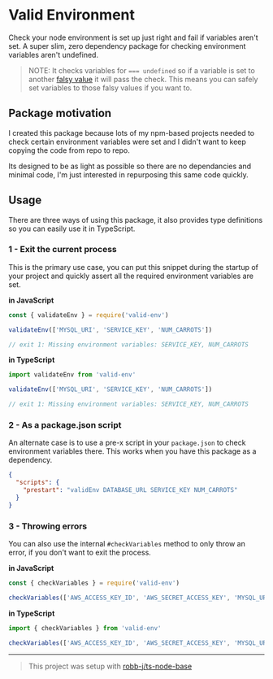 # Valid Environment

Check your node environment is set up just right and fail if variables aren't set.
A super slim, zero dependency package for checking environment variables aren't undefined.

> NOTE: It checks variables for `=== undefined` so if a variable is set to
> another [falsy value](https://developer.mozilla.org/en-US/docs/Glossary/Falsy)
> it will pass the check.
> This means you can safely set variables to those falsy values if you want to.

## Package motivation

I created this package because lots of my npm-based projects needed to check certain environment variables were set and I didn't want to keep copying the code from repo to repo.

Its designed to be as light as possible so there are no dependancies and minimal code, I'm just interested in repurposing this same code quickly.

## Usage

There are three ways of using this package,
it also provides type definitions so you can easily use it in TypeScript.

### 1 - Exit the current process

This is the primary use case, you can put this snippet during the startup
of your project and quickly assert all the required environment variables are set.

**in JavaScript**

```js
const { validateEnv } = require('valid-env')

validateEnv(['MYSQL_URI', 'SERVICE_KEY', 'NUM_CARROTS'])

// exit 1: Missing environment variables: SERVICE_KEY, NUM_CARROTS
```

**in TypeScript**

```ts
import validateEnv from 'valid-env'

validateEnv(['MYSQL_URI', 'SERVICE_KEY', 'NUM_CARROTS'])

// exit 1: Missing environment variables: SERVICE_KEY, NUM_CARROTS
```

### 2 - As a package.json script

An alternate case is to use a pre-x script in your `package.json`
to check environment variables there.
This works when you have this package as a dependency.

```json
{
  "scripts": {
    "prestart": "validEnv DATABASE_URL SERVICE_KEY NUM_CARROTS"
  }
}
```

### 3 - Throwing errors

You can also use the internal `#checkVariables` method to only throw an error,
if you don't want to exit the process.

**in JavaScript**

```js
const { checkVariables } = require('valid-env')

checkVariables(['AWS_ACCESS_KEY_ID', 'AWS_SECRET_ACCESS_KEY', 'MYSQL_URI'])
```

**in TypeScript**

```ts
import { checkVariables } from 'valid-env'

checkVariables(['AWS_ACCESS_KEY_ID', 'AWS_SECRET_ACCESS_KEY', 'MYSQL_URI'])
```

---

> This project was setup with [robb-j/ts-node-base](https://github.com/robb-j/ts-node-base)
